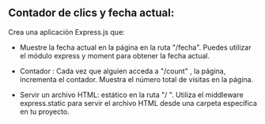 ## Contador de clics y fecha actual:

Crea una aplicación Express.js que:

- Muestre la fecha actual en la página en la ruta "/fecha".
  Puedes utilizar el módulo express y moment para obtener la fecha actual.

- Contador :
  Cada vez que alguien acceda a "/count" , la página, incrementa el contador.
  Muestra el número total de visitas en la página.

- Servir un archivo HTML: estático en la ruta "/ ". Utiliza el middleware express.static para servir el archivo HTML desde una carpeta específica en tu proyecto.